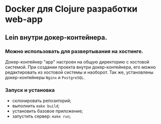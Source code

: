 # Docker для Clojure разработки web-app
## Lein внутри докер-контейнера.
### Можно использовать для развертывания на хостинге.

Докер-контейнер "app" настроен на общую директорию с хостовой системой. При создании проекта внутри докер-контейнера, его можно редактировать из хостовой системы и наоборот. Так же, установлены докер-контейнеры `Nginx` и `PostgreSQL`.

### Запуск и установка
- склонировать репозиторий;
- выполнить `make build`;
- установить базовое приложение;
- запустить сервер: `make run`;
